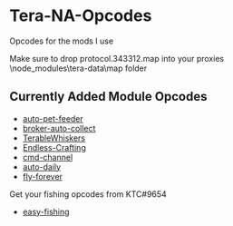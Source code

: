 # Tera-NA-Opcodes
Opcodes for the mods I use

Make sure to drop protocol.343312.map into your proxies \node_modules\tera-data\map folder

## Currently Added Module Opcodes
- [auto-pet-feeder](https://github.com/TerableCoder/auto-pet-feeder)
- [broker-auto-collect](https://github.com/mopihu/broker-auto-collect)
- [TerableWhiskers](https://github.com/TerableCoder/TerableWhiskers)
- [Endless-Crafting](https://github.com/TerableCoder/Endless-Crafting)
- [cmd-channel](https://github.com/Onimuru/cmd-channel)
- [auto-daily](https://github.com/TerableCoder/auto-daily)
- [fly-forever](https://github.com/tera-mods/fly-forever)

Get your fishing opcodes from KTC#9654

- [easy-fishing](https://github.com/TerableCoder/easy-fishing-4.6)
